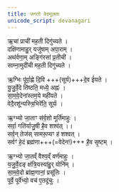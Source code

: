 ```yaml
---
title: जगतो वेदमूलता
unicode_script: devanagari
---
```


ऋ॒चां प्राची॑ मह॒ती दिगु॑च्यते ।  
दक्षि॑णामाहु॒र् यजु॑षाम् अपा॒राम् ।  
अथ॑र्वणा॒म् अङ्गि॑रसां प्र॒तीची॑ ।  
साम्ना॒मुदी॑ची मह॒ती दिगु॑च्यते ।

ऋ॒ग्भिः पू॑र्वा॒ह्णे दि॒वि +++(सूर्य)+++दे॒व ई॑यते ।  
यु॒जु॒र्वे॒दे ति॑ष्ठति॒ मध्ये॒ अह्नः॑ ।  
सा॒म॒वे॒देना॑स्तम॒ये मही॑यते ।  
वेदै॒रशू॑न्यस्त्रि॒भिरे॑ति॒ सूर्यः॑ ।  

ऋ॒ग्भ्यो जा॒ताꣳ स॑र्व॒शो मूर्ति॑माहुः ।  
सर्वा॒ गति॑र्याजु॒षी है॒व शश्व॑त् ।।  
सर्व॒न् तेज॑स् सामरू॒प्यꣳ ह॑ शश्वत् ।  
सर्वꣳ॑ हे॒दं ब्रह्म॑णा+++(=वेदेन!)+++ है॒व सृ॒ष्टम् । 

ऋ॒ग्भ्यो जा॒तव्ँ वैश्य॒व्ँ वर्ण॑माहुः ।  
य॒जु॒र्वे॒दङ् क्ष॑त्रि॒यस्या॑हु॒र् योनि॑म् ।  
सा॒म॒वे॒दो ब्रा॑ह्म॒णानां॒ प्रसू॑तिः ।  
पूर्वे॒ पूर्वे॑भ्यो॒ वच॑ ए॒तदू॑चुः । 
